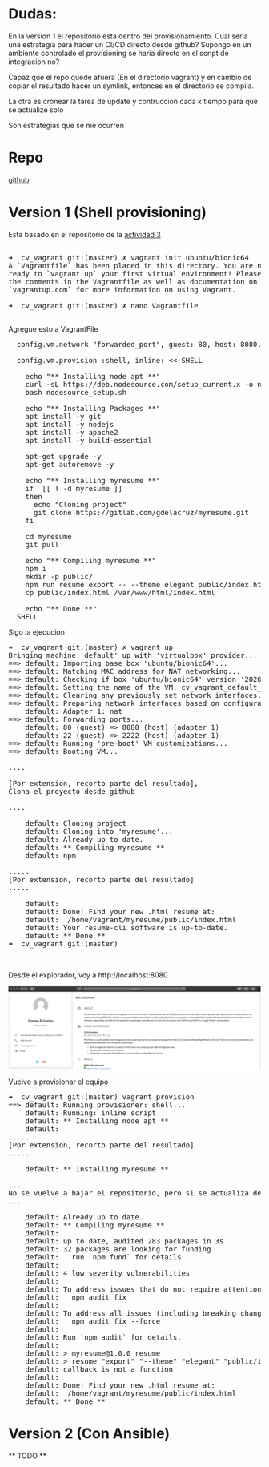 # Dudas:
En la version 1 el repositorio esta dentro del provisionamiento. Cual seria una estrategia para hacer un CI/CD directo desde github? Supongo en un ambiente controlado el provisioning se haria directo en el script de integracion no? 

Capaz que el repo quede afuera (En el directorio vagrant) y en cambio de copiar el resultado hacer un symlink, entonces en el directorio se compila. 

La otra es cronear la tarea de update y contruccion cada x tiempo para que se actualize solo

Son estrategias que se me ocurren

# Repo

[github](https://github.com/gdelacruz/cv-vagrant)

# Version 1 (Shell provisioning)

Esta basado en el repositorio de la [actividad 3](actividad-03.md)

<pre >

➜  cv_vagrant git:(master) ✗ vagrant init ubuntu/bionic64
A `Vagrantfile` has been placed in this directory. You are now
ready to `vagrant up` your first virtual environment! Please read
the comments in the Vagrantfile as well as documentation on
`vagrantup.com` for more information on using Vagrant.

➜  cv_vagrant git:(master) ✗ nano Vagrantfile 

</pre>

Agregue esto a VagrantFile

<pre>
  config.vm.network "forwarded_port", guest: 80, host: 8080, host_ip: "127.0.0.1"

  config.vm.provision :shell, inline: <<-SHELL
  
    echo "** Installing node apt **"
    curl -sL https://deb.nodesource.com/setup_current.x -o nodesource_setup.sh
    bash nodesource_setup.sh
    
    echo "** Installing Packages **"
    apt install -y git
    apt install -y nodejs
    apt install -y apache2
    apt install -y build-essential

    apt-get upgrade -y
    apt-get autoremove -y

    echo "** Installing myresume **"
    if  [[ ! -d myresume ]]
    then
      echo "Cloning project"
      git clone https://gitlab.com/gdelacruz/myresume.git
    fi
    
    cd myresume
    git pull
    
    echo "** Compiling myresume **"
    npm i
    mkdir -p public/
    npm run resume export -- --theme elegant public/index.html 
    cp public/index.html /var/www/html/index.html

    echo "** Done **"
  SHELL
</pre>

Sigo  la ejecucion

<pre>
➜  cv_vagrant git:(master) ✗ vagrant up
Bringing machine 'default' up with 'virtualbox' provider...
==> default: Importing base box 'ubuntu/bionic64'...
==> default: Matching MAC address for NAT networking...
==> default: Checking if box 'ubuntu/bionic64' version '20201104.0.0' is up to date...
==> default: Setting the name of the VM: cv_vagrant_default_1604676822334_85799
==> default: Clearing any previously set network interfaces...
==> default: Preparing network interfaces based on configuration...
    default: Adapter 1: nat
==> default: Forwarding ports...
    default: 80 (guest) => 8080 (host) (adapter 1)
    default: 22 (guest) => 2222 (host) (adapter 1)
==> default: Running 'pre-boot' VM customizations...
==> default: Booting VM...

....

[Por extension, recorto parte del resultado], 
Clona el proyecto desde github

....

    default: Cloning project
    default: Cloning into 'myresume'...
    default: Already up to date.
    default: ** Compiling myresume **
    default: npm

.....
[Por extension, recorto parte del resultado]
.....

    default: 
    default: Done! Find your new .html resume at:
    default:  /home/vagrant/myresume/public/index.html
    default: Your resume-cli software is up-to-date.
    default: ** Done **
➜  cv_vagrant git:(master) 


</pre>

Desde el explorador, voy a http://localhost:8080

![image](img/cv.png)

Vuelvo a provisionar el equipo

<pre>
➜  cv_vagrant git:(master) vagrant provision 
==> default: Running provisioner: shell...
    default: Running: inline script
    default: ** Installing node apt **
    default: 
.....
[Por extension, recorto parte del resultado]
.....

    default: ** Installing myresume **

...
No se vuelve a bajar el repositorio, pero si se actualiza desde gitlab
...

    default: Already up to date.
    default: ** Compiling myresume **
    default: 
    default: up to date, audited 283 packages in 3s
    default: 32 packages are looking for funding
    default:   run `npm fund` for details
    default: 
    default: 4 low severity vulnerabilities
    default: 
    default: To address issues that do not require attention, run:
    default:   npm audit fix
    default: 
    default: To address all issues (including breaking changes), run:
    default:   npm audit fix --force
    default: 
    default: Run `npm audit` for details.
    default: 
    default: > myresume@1.0.0 resume
    default: > resume "export" "--theme" "elegant" "public/index.html"
    default: callback is not a function
    default: 
    default: Done! Find your new .html resume at:
    default:  /home/vagrant/myresume/public/index.html
    default: ** Done **
</pre>

# Version 2 (Con Ansible)

** TODO **